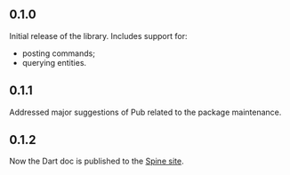 ## 0.1.0
 Initial release of the library.
 Includes support for:
  - posting commands;
  - querying entities.

## 0.1.1
 Addressed major suggestions of Pub related to the package maintenance.
 
## 0.1.2
 Now the Dart doc is published to the [Spine site](https://spine.io/dart/reference/client). 

